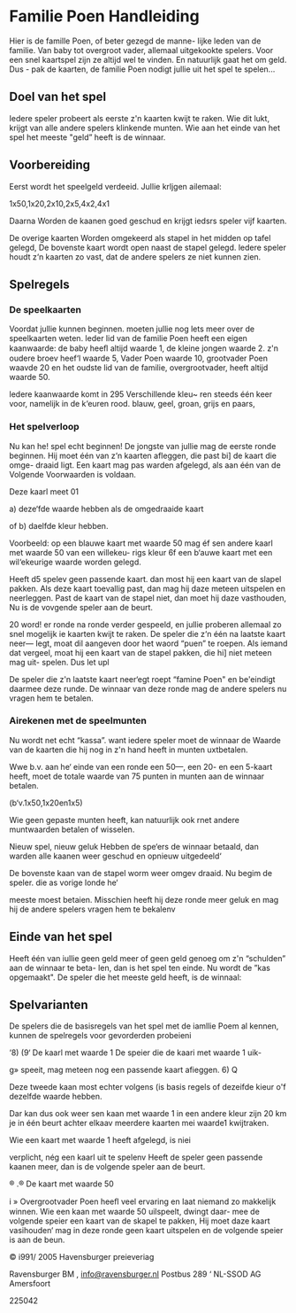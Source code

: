 # Familie Poen Handleiding

Hier is de famille Poen, of beter gezegd de manne-
lijke leden van de familie. Van baby tot overgroot
vader, allemaal uitgekookte spelers. Voor een snel
kaartspel zijn ze altijd wel te vinden. En natuurlijk
gaat het om geld. Dus - pak de kaarten, de familie
Poen nodigt jullie uit het spel te spelen...

## Doel van het spel

Iedere speler probeert als eerste z'n kaarten kwijt
te raken. Wie dit lukt, krijgt van alle andere spelers
klinkende munten. Wie aan het einde van het spel
het meeste "geld” heeft is de winnaar.

## Voorbereiding

Eerst wordt het speelgeld verdeeid. Jullie krljgen
ailemaal:

1x50,1x20,2x10,2x5,4x2,4x1

Daarna Worden de kaanen goed geschud en krijgt
iedsrs speler vijf kaarten.

De overige kaarten Worden omgekeerd als stapel in
het midden op tafel gelegd, De bovenste kaart wordt
open naast de stapel gelegd. ledere speler houdt z‘n
kaarten zo vast, dat de andere spelers ze niet
kunnen zien.

## Spelregels

### De speelkaarten

Voordat jullie kunnen beginnen. moeten jullie nog
lets meer over de speelkaarten weten. leder lid van
de familie Poen heeft een eigen kaanwaarde: de
baby heeﬂ altijd waarde 1, de kleine jongen waarde
2. z'n oudere broev heef‘l waarde 5, Vader Poen
waarde 10, grootvader Poen waavde 20 en het
oudste lid van de familie, overgrootvader, heeft altijd
waarde 50.

ledere kaanwaarde komt in 295 Verschillende kleu~
ren steeds één keer voor, namelijk in de k‘euren
rood. blauw, geel, groan, grijs en paars,

### Het spelverloop

Nu kan he! spel echt beginnen! De jongste van jullie
mag de eerste ronde beginnen. Hij moet één van z‘n
kaarten afleggen, die past bi] de kaart die omge-
draaid Iigt. Een kaart mag pas warden afgelegd, als
aan één van de Volgende Voorwaarden is voldaan.

Deze kaarl meet 01

a) deze‘fde waarde hebben als de omgedraaide
kaart

of
b) daelfde kleur hebben.

Voorbeeld: op een blauwe kaart met waarde 50 mag
éf sen andere kaarl met waarde 50 van een willekeu-
rigs kleur 6f een b‘auwe kaart met een wil‘ekeurige
waarde worden gelegd.

Heeft d5 spelev geen passende kaart. dan most
hij een kaart van de slapel pakken. Als deze kaart
toevallig past, dan mag hij daze meteen uitspelen en
neerleggen. Past de kaart van de stapel niet, dan
moet hij daze vasthouden, Nu is de vovgende speler
aan de beurt.

20 word! er ronde na ronde verder gespeeld, en jullie
proberen allemaal zo snel mogelijk ie kaarten kwijt te
raken. De speler die z‘n één na laatste kaart neer—
Iegt, moat dil aangeven door het waord “puen” te
roepen. Als iemand dat vergeel, moat hij een kaart
van de stapel pakken, die hi] niet meteen mag uit-
spelen. Dus let upl

De speler die z'n laatste kaart neer‘egt roept “famine
Poen" en be'eindigt daarmee deze runde. De winnaar
van deze ronde mag de andere spelers nu vragen
hem te betalen.

### Airekenen met de speelmunten

Nu wordt net echt “kassa”. want iedere speler moet
de winnaar de Waarde van de kaarten die hij nog in
z'n hand heeft in munten uxtbetalen.

Wwe b.v. aan he‘ einde van een ronde een 50—, een
20- en een 5-kaart heeft, moet de totale waarde van
75 punten in munten aan de winnaar betalen.

(b‘v.1x50,1x20en1x5)

Wie geen gepaste munten heeft, kan natuurlijk ook
rnet andere muntwaarden betalen of wisselen.

Nieuw spel, nieuw geluk
Hebben de spe‘ers de winnaar betaald, dan warden
alle kaanen weer geschud en opnieuw uitgedeeld‘

De bovenste kaan van de stapel worm weer omgev
draaid. Nu begim de speler. die as vorige londe he‘


meeste moest betaien. Misschien heeft hij deze
ronde meer geluk en mag hij de andere spelers
vragen hem te bekalenv

## Einde van het spel

Heeft één van iullie geen geld meer of geen geld
genoeg om z'n “schulden” aan de winnaar te beta-
len, dan is het spel ten einde. Nu wordt de ”kas
opgemaakt". De speler die het meeste geld heeft, is
de winnaal:

## Spelvarianten

De spelers die de basisregels van het spel met de
iamllie Poem al kennen, kunnen de spelregels voor
gevorderden probeieni

‘8) (9‘ De kaarl met waarde 1
De speier die de kaari met waarde 1 uik-

g» speeit, mag meteen nog een passende
kaart afieggen.
6) Q

Deze tweede kaan most echter volgens (is basis
regels of dezeifde kieur o'f dezelfde waarde hebben.

Dar kan dus ook weer sen kaan met waarde 1 in een
andere kleur zijn 20 km je in één beurt achter elkaav
meerdere kaarten mei waarde1 kwijtraken.

Wie een kaart met waarde 1 heeft afgelegd, is niei

verplicht, nég een kaarl uit te spelenv Heeft de speler
geen passende kaanen meer, dan is de volgende
speler aan de beurt.

® .® De kaart met waarde 50

i » Overgrootvader Poen heeﬂ veel ervaring en
Iaat niemand zo makkelijk winnen. Wie een
kaan met waarde 50 uilspeelt, dwingt daar-
mee de volgende speier een kaart van de
skapel te pakken, Hij moet daze kaart vasihouden‘
mag in deze ronde geen kaart uitspelen en de
volgende speier is aan de beun.

  

© i991/ 2005 Havensburger preieveriag

   
  

Ravensburger BM , info@ravensburger.nl
Postbus 289 ‘ NL-SSOD AG Amersfoort

225042

